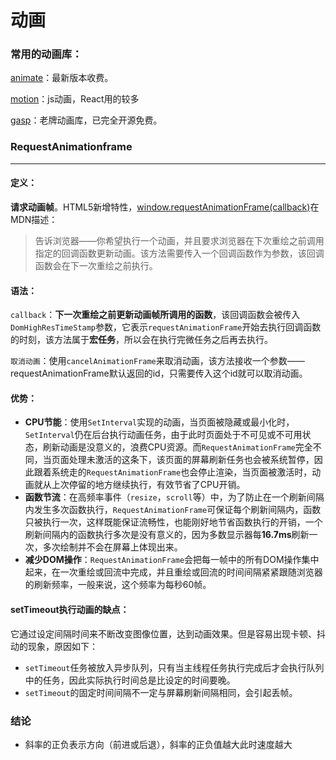 

# 动画

### 常用的动画库：

[animate](https://animate.style/)：最新版本收费。

[motion](https://motion.dev/)：js动画，React用的较多

[gasp](https://gsap.com/)：老牌动画库，已完全开源免费。

### RequestAnimationframe

------

#### 定义：

**请求动画帧**。HTML5新增特性，[window.requestAnimationFrame(callback)](https://developer.mozilla.org/zh-CN/docs/Web/API/Window/requestAnimationFrame)在MDN描述：

> 告诉浏览器——你希望执行一个动画，并且要求浏览器在下次重绘之前调用指定的回调函数更新动画。该方法需要传入一个回调函数作为参数，该回调函数会在下一次重绘之前执行。

#### 语法：

`callback`：**下一次重绘之前更新动画帧所调用的函数**，该回调函数会被传入`DomHighResTimeStamp`参数，它表示`requestAnimationFrame`开始去执行回调函数的时刻，该方法属于**宏任务**，所以会在执行完微任务之后再去执行。

`取消动画`：使用`cancelAnimationFrame`来取消动画，该方法接收一个参数——requestAnimationFrame默认返回的id，只需要传入这个id就可以取消动画。

#### 优势：

- **CPU节能**：使用`SetInterval`实现的动画，当页面被隐藏或最小化时，`SetInterval`仍在后台执行动画任务，由于此时页面处于不可见或不可用状态，刷新动画是没意义的，浪费CPU资源。而`RequestAnimationFrame`完全不同，当页面处理未激活的这条下，该页面的屏幕刷新任务也会被系统暂停，因此跟着系统走的`RequestAnimationFrame`也会停止渲染，当页面被激活时，动画就从上次停留的地方继续执行，有效节省了CPU开销。
- **函数节流**：在高频率事件（`resize`，`scroll`等）中，为了防止在一个刷新间隔内发生多次函数执行，`RequestAnimationFrame`可保证每个刷新间隔内，函数只被执行一次，这样既能保证流畅性，也能刚好地节省函数执行的开销，一个刷新间隔内的函数执行多次是没有意义的，因为多数显示器每**16.7ms**刷新一次，多次绘制并不会在屏幕上体现出来。
- **减少DOM操作**：`RequestAnimationFrame`会把每一帧中的所有DOM操作集中起来，在一次重绘或回流中完成，并且重绘或回流的时间间隔紧紧跟随浏览器的刷新频率，一般来说，这个频率为每秒60帧。

#### setTimeout执行动画的缺点：

它通过设定间隔时间来不断改变图像位置，达到动画效果。但是容易出现卡顿、抖动的现象，原因如下：

- `setTimeout`任务被放入异步队列，只有当主线程任务执行完成后才会执行队列中的任务，因此实际执行时间总是比设定的时间要晚。
- `setTimeout`的固定时间间隔不一定与屏幕刷新间隔相同，会引起丢帧。



### 结论

- 斜率的正负表示方向（前进或后退），斜率的正负值越大此时速度越大

